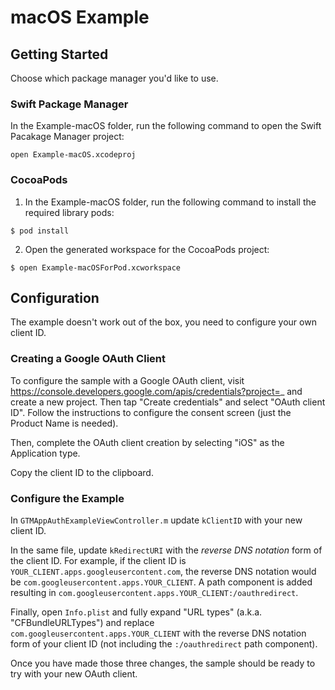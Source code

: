 # macOS Example

## Getting Started

Choose which package manager you'd like to use.

### Swift Package Manager

In the Example-macOS folder, run the following command to open the Swift Pacakage Manager
project:

```
open Example-macOS.xcodeproj
```

### CocoaPods

1. In the Example-macOS folder, run the following command to install the required
library pods:

```
$ pod install
```

2. Open the generated workspace for the CocoaPods project:

```
$ open Example-macOSForPod.xcworkspace
```

## Configuration

The example doesn't work out of the box, you need to configure your own client
ID.

### Creating a Google OAuth Client

To configure the sample with a Google OAuth client, visit
https://console.developers.google.com/apis/credentials?project=_ and create a
new project. Then tap "Create credentials" and select "OAuth client ID".
Follow the instructions to configure the consent screen (just the Product Name
is needed).

Then, complete the OAuth client creation by selecting "iOS" as the Application
type.

Copy the client ID to the clipboard.

### Configure the Example

In `GTMAppAuthExampleViewController.m` update `kClientID` with your new client
ID.

In the same file, update `kRedirectURI` with the *reverse DNS notation* form
of the client ID. For example, if the client ID is
`YOUR_CLIENT.apps.googleusercontent.com`, the reverse DNS notation would be
`com.googleusercontent.apps.YOUR_CLIENT`. A path component is added resulting in
`com.googleusercontent.apps.YOUR_CLIENT:/oauthredirect`.

Finally, open `Info.plist` and fully expand "URL types" (a.k.a.
"CFBundleURLTypes") and replace `com.googleusercontent.apps.YOUR_CLIENT` with
the reverse DNS notation form of your client ID (not including the
`:/oauthredirect` path component).

Once you have made those three changes, the sample should be ready to try with
your new OAuth client.

